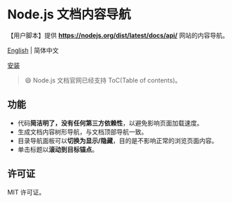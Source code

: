 # Node.js 文档内容导航

【用户脚本】提供 **https://nodejs.org/dist/latest/docs/api/** 网站的内容导航。

[English](./README.md) | 简体中文

[安装](https://greasyfork.org/zh-CN/scripts/431440-nodejs-document-content-navigation)

> :smile: Node.js 文档官网已经支持 ToC(Table of contents)。

## 功能

- 代码**简洁明了，没有任何第三方依赖性**，以避免影响页面加载速度。
- 生成文档内容树形导航，与文档顶部导航一致。
- 目录导航面板可以**切换为显示/隐藏**，目的是不影响正常的浏览页面内容。
- 单击标题以**滚动到目标锚点**。

## 许可证

MIT 许可证。
